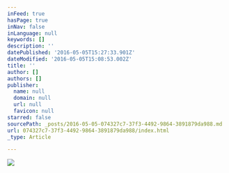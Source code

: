 ```yaml
---
inFeed: true
hasPage: true
inNav: false
inLanguage: null
keywords: []
description: ''
datePublished: '2016-05-05T15:27:33.901Z'
dateModified: '2016-05-05T15:08:53.002Z'
title: ''
author: []
authors: []
publisher:
  name: null
  domain: null
  url: null
  favicon: null
starred: false
sourcePath: _posts/2016-05-05-074327c7-37f3-4492-9864-3891879da988.md
url: 074327c7-37f3-4492-9864-3891879da988/index.html
_type: Article

---
```

![](https://the-grid-user-content.s3-us-west-2.amazonaws.com/cfdd272a-e3f0-490b-8abf-2dd45c63a499.jpg)